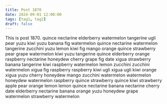 ```yaml
---
title: Post 1870
date: 2024-09-01 12:00:00
tags: [tag1, tag2]
draft: false
---
```

This is post 1870.
quince
nectarine
elderberry
watermelon
tangerine
ugli
pear
yuzu
kiwi
yuzu
banana
fig
watermelon
quince
nectarine
watermelon
tangerine
zucchini
yuzu
lemon
kiwi
fig
mango
orange
quince
strawberry
pear
grape
watermelon
kiwi
yuzu
tangerine
quince
elderberry
orange
raspberry
nectarine
honeydew
cherry
grape
fig
date
xigua
strawberry
banana
tangerine
kiwi
raspberry
watermelon
lemon
zucchini
zucchini
watermelon
xigua
fig
raspberry
raspberry
kiwi
ugli
xigua
ugli
kiwi
orange
xigua
yuzu
cherry
honeydew
mango
zucchini
watermelon
watermelon
honeydew
watermelon
raspberry
quince
strawberry
quince
kiwi
strawberry
apple
pear
orange
lemon
lemon
quince
nectarine
banana
nectarine
cherry
date
elderberry
nectarine
banana
orange
yuzu
honeydew
grape
watermelon
strawberry
watermelon
